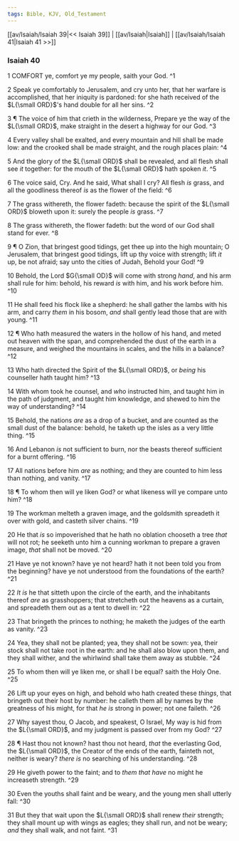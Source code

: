 ```yaml
---
tags: Bible, KJV, Old_Testament
---
```


[[av/Isaiah/Isaiah 39|<< Isaiah 39]] | [[av/Isaiah|Isaiah]] | [[av/Isaiah/Isaiah 41|Isaiah 41 >>]]

### Isaiah 40

1 COMFORT ye, comfort ye my people, saith your God. ^1

2 Speak ye comfortably to Jerusalem, and cry unto her, that her warfare is accomplished, that her iniquity is pardoned: for she hath received of the $L{\small ORD}$'s hand double for all her sins. ^2

3 ¶ The voice of him that crieth in the wilderness, Prepare ye the way of the $L{\small ORD}$, make straight in the desert a highway for our God. ^3

4 Every valley shall be exalted, and every mountain and hill shall be made low: and the crooked shall be made straight, and the rough places plain: ^4

5 And the glory of the $L{\small ORD}$ shall be revealed, and all flesh shall see _it_ together: for the mouth of the $L{\small ORD}$ hath spoken _it_. ^5

6 The voice said, Cry. And he said, What shall I cry? All flesh _is_ grass, and all the goodliness thereof _is_ as the flower of the field: ^6

7 The grass withereth, the flower fadeth: because the spirit of the $L{\small ORD}$ bloweth upon it: surely the people _is_ grass. ^7

8 The grass withereth, the flower fadeth: but the word of our God shall stand for ever. ^8

9 ¶ O Zion, that bringest good tidings, get thee up into the high mountain; O Jerusalem, that bringest good tidings, lift up thy voice with strength; lift _it_ up, be not afraid; say unto the cities of Judah, Behold your God! ^9

10 Behold, the Lord $G{\small OD}$ will come with strong _hand_, and his arm shall rule for him: behold, his reward _is_ with him, and his work before him. ^10

11 He shall feed his flock like a shepherd: he shall gather the lambs with his arm, and carry _them_ in his bosom, _and_ shall gently lead those that are with young. ^11

12 ¶ Who hath measured the waters in the hollow of his hand, and meted out heaven with the span, and comprehended the dust of the earth in a measure, and weighed the mountains in scales, and the hills in a balance? ^12

13 Who hath directed the Spirit of the $L{\small ORD}$, or _being_ his counseller hath taught him? ^13

14 With whom took he counsel, and _who_ instructed him, and taught him in the path of judgment, and taught him knowledge, and shewed to him the way of understanding? ^14

15 Behold, the nations _are_ as a drop of a bucket, and are counted as the small dust of the balance: behold, he taketh up the isles as a very little thing. ^15

16 And Lebanon _is_ not sufficient to burn, nor the beasts thereof sufficient for a burnt offering. ^16

17 All nations before him _are_ as nothing; and they are counted to him less than nothing, and vanity. ^17

18 ¶ To whom then will ye liken God? or what likeness will ye compare unto him? ^18

19 The workman melteth a graven image, and the goldsmith spreadeth it over with gold, and casteth silver chains. ^19

20 He that _is_ so impoverished that he hath no oblation chooseth a tree _that_ will not rot; he seeketh unto him a cunning workman to prepare a graven image, _that_ shall not be moved. ^20

21 Have ye not known? have ye not heard? hath it not been told you from the beginning? have ye not understood from the foundations of the earth? ^21

22 _It_ _is_ he that sitteth upon the circle of the earth, and the inhabitants thereof _are_ as grasshoppers; that stretcheth out the heavens as a curtain, and spreadeth them out as a tent to dwell in: ^22

23 That bringeth the princes to nothing; he maketh the judges of the earth as vanity. ^23

24 Yea, they shall not be planted; yea, they shall not be sown: yea, their stock shall not take root in the earth: and he shall also blow upon them, and they shall wither, and the whirlwind shall take them away as stubble. ^24

25 To whom then will ye liken me, or shall I be equal? saith the Holy One. ^25

26 Lift up your eyes on high, and behold who hath created these _things_, that bringeth out their host by number: he calleth them all by names by the greatness of his might, for that _he_ _is_ strong in power; not one faileth. ^26

27 Why sayest thou, O Jacob, and speakest, O Israel, My way is hid from the $L{\small ORD}$, and my judgment is passed over from my God? ^27

28 ¶ Hast thou not known? hast thou not heard, _that_ the everlasting God, the $L{\small ORD}$, the Creator of the ends of the earth, fainteth not, neither is weary? _there_ _is_ no searching of his understanding. ^28

29 He giveth power to the faint; and to _them_ _that_ _have_ no might he increaseth strength. ^29

30 Even the youths shall faint and be weary, and the young men shall utterly fall: ^30

31 But they that wait upon the $L{\small ORD}$ shall renew _their_ strength; they shall mount up with wings as eagles; they shall run, and not be weary; _and_ they shall walk, and not faint. ^31
